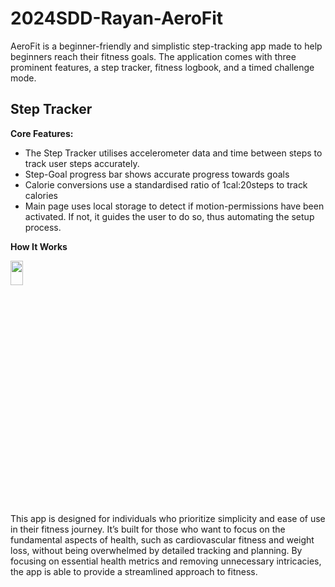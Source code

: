 # 2024SDD-Rayan-AeroFit 
AeroFit is a beginner-friendly and simplistic step-tracking app made to help beginners reach their fitness goals. The application comes with three prominent features, a step tracker, fitness logbook, and a timed challenge mode. 

## Step Tracker 
**Core Features:**
- The Step Tracker utilises accelerometer data and time between steps to track user steps accurately.
- Step-Goal progress bar shows accurate progress towards goals
- Calorie conversions use a standardised ratio of 1cal:20steps to track calories
- Main page uses local storage to detect if motion-permissions have been activated. If not, it guides the user to do so, thus automating the setup process.







**How It Works**

<img src="https://i.ibb.co/7zMDVN5/IMG-0801.jpg" width="20%" height="10%">

This app is designed for individuals who prioritize simplicity and ease of use in their fitness journey. It’s built for those who want to focus on the fundamental aspects of health, such as cardiovascular fitness and weight loss, without being overwhelmed by detailed tracking and planning.  By focusing on essential health metrics and removing unnecessary intricacies, the app is able to provide a streamlined approach to fitness.
